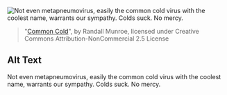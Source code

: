 ![Not even metapneumovirus, easily the common cold virus with the coolest name, warrants our sympathy. Colds suck. No mercy.](https://imgs.xkcd.com/comics/common_cold.png)
> "[Common Cold](https://xkcd.com/2306/)", by Randall Munroe, licensed under Creative Commons Attribution-NonCommercial 2.5 License

## Alt Text
Not even metapneumovirus, easily the common cold virus with the coolest name, warrants our sympathy. Colds suck. No mercy.
